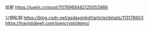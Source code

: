 加密
  https://juejin.cn/post/7078968482125053966

公钥私钥
  https://blog.csdn.net/asdasgnbgf/article/details/113178603
  https://travistidwell.com/jsencrypt/demo/